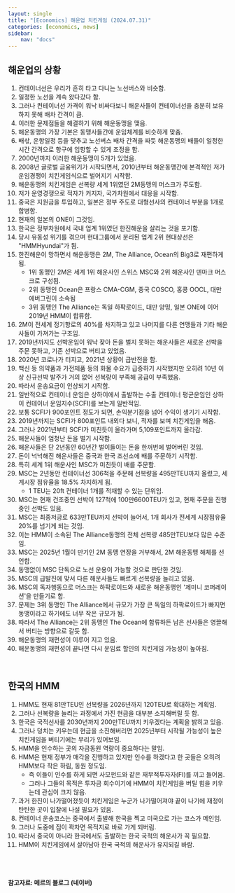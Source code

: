 ```yaml
---
layout: single
title: "[Economics] 해운업 치킨게임 (2024.07.31)"
categories: [economics, news]
sidebar:
    nav: "docs"
---
```


## 해운업의 상황
1. 컨테이너선은 우리가 흔히 타고 다니는 노선버스와 비슷함.
1. 일정한 노선을 계속 왔다갔다 함.
1. 그러나 컨테이너선 가격이 워낙 비싸다보니 해운사들이 컨테이너선을 충분히 보유하지 못해 배차 간격이 큼.
1. 이러한 문제점들을 해결하기 위해 해운동맹을 맺음.
1. 해운동맹의 가장 기본은 동맹사들간에 운임체계를 비슷하게 맞춤.
1. 배삯, 운항일정 등을 맞추고 노선버스 배차 간격을 짜듯 해운동맹의 배들이 일정한 시간 간격으로 항구에 입항할 수 있게 조정을 함.
1. 2000년까지 이러한 해운동맹이 5개가 있었음.
1. 2008년 글로벌 금융위기가 시작되면서, 2010년부터 해운동맹간에 본격적인 저가 운임경쟁이 치킨게임식으로 벌어지기 시작함.
1. 해운동맹의 치킨게임은 선복량 세계 1위였던 2M동맹의 머스크가 주도함.
1. 저가 운영경쟁으로 적자가 커지자, 국가차원에서 대응을 시작함.
1. 중국은 지원금을 투입하고, 일본은 정부 주도로 대형선사의 컨테이너 부분을 1개로 합병함.
1. 현재의 일본의 ONE이 그것임.
1. 한국은 정부차원에서 국내 업계 1위였던 한진해운을 살리는 것을 포기함.
1. 당시 유동성 위기를 겪으며 현대그룹에서 분리된 업계 2위 현대상선은 "HMMHyundai"가 됨.
1. 한진해운이 망하면서 해운동맹은 2M, The Alliance, Ocean의 Big3로 재편하게 됨.
    - 1위 동맹인 2M은 세계 1위 해운사인 스위스 MSC와 2위 해운사인 덴마크 머스크로 구성됨.
    - 2위 동맹인 Ocean은 프랑스 CMA-CGM, 중국 COSCO, 홍콩 OOCL, 대만 에버그린이 소속됨
    - 3위 동맹인 The Alliance는 독일 하팍로이드, 대만 양밍, 일본 ONE에 이어 2019년 HMM이 합류함.
1. 2M이 전세계 정기항로의 40%를 차지하고 있고 나머지를 다른 연맹들과 기타 해운사들이 가져가는 구조임.
1. 2019년까지도 선박운임이 워낙 잦아 돈을 벌지 못하는 해운사들은 새로운 선박을 주문 못하고, 기존 선박으로 버티고 있었음.
1. 2020년 코로나가 터지고, 2021년 상황이 급반전을 함.
1. 백신 등 의약품과 가전제품 등의 화물 수요가 급증하기 시작했지만 오히려 10년 이상 신규선박 발주가 거의 없어 선복량이 부족해 공급이 부족했음.
1. 따라서 운송요금이 인상되기 시작함.
1. 일반적으로 컨테이너 운임은 상하이에서 출발하는 수출 컨테이너 평균운임인 상하이 컨테이너 운임지수(SCFI)를 보는게 일반적임.
1. 보통 SCFI가 900포인트 정도가 되면, 손익분기점을 넘어 수익이 생기기 시작함.
1. 2019년까지는 SCFI가 800포인트 내외다 보니, 적자를 보며 치킨게임을 해옴.
1. 그러나 2021년부터 SCFI가 미친듯이 올라가며 5,109포인트까지 올라감.
1. 해운사들이 엄청난 돈을 벌기 시작함.
1. 해운사들은 단 2년동안 60년간 벌이들이는 돈을 한꺼번에 벌어버린 것임.
1. 돈이 넉넉해진 해운사들은 중국과 한국 조선소에 배를 주문하기 시작함.
1. 특히 세계 1위 해운사인 MSC가 미친듯이 배를 주문함.
1. MSC는 2년동안 컨테이너선 306척을 주문해 선복량을 495만TEU까지 올렸고, 세계시장 점유율을 18.5% 차지하게 됨.
    - 1 TEU는 20ft 컨테이너 1개를 적재할 수 있는 단위임.
1. MSC는 현재 건조중인 선박이 127척에 100만6600TEU가 있고, 현재 주문을 진행중인 선박도 있음.
1. MSC는 최종저긍로 633만TEU까지 선박이 늘어서, 1개 회사가 전세계 시장점유율 20%를 넘기게 되는 것임.
1. 이는 HMM이 소속된 The Alliance동맹의 전체 선복량 485만TEU보다 많은 수준임.
1. MSC는 2025년 1월이 만기인 2M 동맹 연장을 거부해서, 2M 해운동맹 해체를 선언함.
1. 동맹없이 MSC 단독으로 노선 운용이 가능할 것으로 판단한 것임.
1. MSC의 급발진에 맞서 다른 해운사들도 빠르게 선복량을 늘리고 있음.
1. MSC의 독자행동으로 머스크는 하팍로이드와 새로운 해운동맹인 '제미니 코퍼레이션'을 만들기로 함.
1. 문제는 3위 동맹인 The Alliance에서 규모가 가장 큰 독일의 하팍로이드가 빠지면 동맹이라고 하기에도 너무 작은 규모가 됨.
1. 따라서 The Alliance는 2위 동맹인 The Ocean에 합류하든 남은 선사들은 영끌해서 버티는 방향으로 갈듯 함.
1. 해운동맹의 재편성이 이루어 지고 있음.
1. 해운동맹의 재편성이 끝나면 다시 운임료 할인의 치킨게임 가능성이 높아짐.

<br/>

## 한국의 HMM
1. HMM도 현재 81만TEU인 선복량을 2026년까지 120TEU로 확대하는 계획임.
1. 그러나 선복량을 늘리는 과정에서 가진 현금을 대부분 소지해버릴 듯 함.
1. 한국은 국적선사를 2030년까지 200만TEU까지 키우겠다는 계획을 밝히고 있음.
1. 그러나 덩치는 키우는데 현금을 소진해버리면 2025년부터 시작될 가능성이 높은 치킨게임을 버티기에는 무리가 있어보임.
1. HMM을 인수하는 곳의 자금동원 역량이 중요하다는 말임.
1. HMM은 현재 정부가 매각을 진행하고 있지만 인수를 하겠다고 한 곳들은 오히려 HMM보다 작은 하림, 동원 정도임.
    - 즉 이들이 인수를 하게 되면 사모펀드와 같은 재무적투자자(FI)를 끼고 들어옴.
    - 그러나 그들의 목적은 투자금 회수이기에 HMM이 치킨게임을 버틸 힘을 키우는데 관심이 크지 않음.
1. 과거 한진이 나가떨어졌듯이 치킨게임은 누군가 나가떨어져야 끝이 나기에 재정이 탄탄한 곳이 입찰에 나설 필요가 있음.
1. 컨테이너 운송코스는 중국에서 출발해 한국을 찍고 미국으로 가는 코스가 메인임.
1. 그러나 도중에 짐이 꽉차면 목적지로 바로 가게 되버림.
1. 따라서 중국이 아니라 한국에서도 출발하는 한국 국적의 해운사가 꼭 필요함.
1. HMM이 치킨게임에서 살아남아 한국 국적의 해운사가 유지되길 바람.


<br/>
<br/>

#### 참고자료: 메르의 블로그 (네이버) 